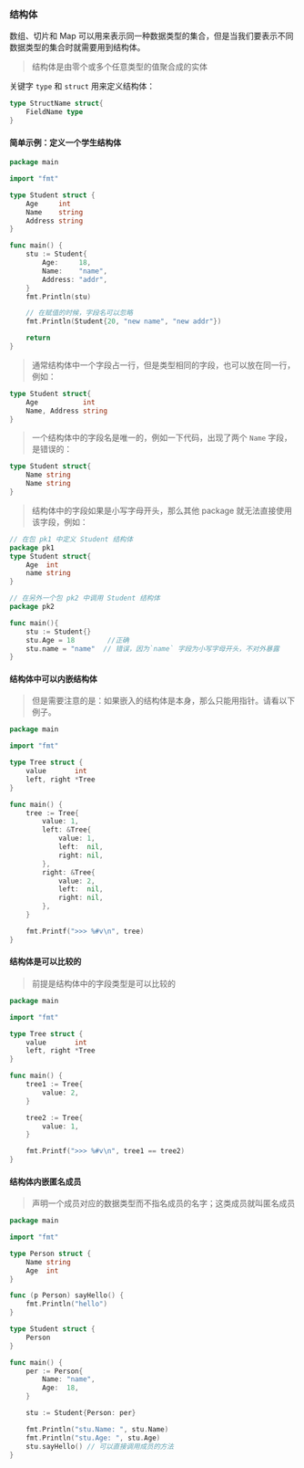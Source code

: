 ### 结构体

数组、切片和 Map 可以用来表示同一种数据类型的集合，但是当我们要表示不同数据类型的集合时就需要用到结构体。
> 结构体是由零个或多个任意类型的值聚合成的实体

关键字 `type` 和 `struct` 用来定义结构体：
``` go
type StructName struct{
    FieldName type
}
```

#### 简单示例：定义一个学生结构体
``` go
package main

import "fmt"

type Student struct {
	Age     int
	Name    string
	Address string
}

func main() {
	stu := Student{
		Age:     18,
		Name:    "name",
		Address: "addr",
	}
	fmt.Println(stu)

	// 在赋值的时候，字段名可以忽略
	fmt.Println(Student{20, "new name", "new addr"})

	return
}
```

> 通常结构体中一个字段占一行，但是类型相同的字段，也可以放在同一行，例如：

``` go
type Student struct{
    Age           int
    Name, Address string
}
```

> 一个结构体中的字段名是唯一的，例如一下代码，出现了两个 `Name` 字段，是错误的：

``` go
type Student struct{
    Name string
    Name string
}
``` 

> 结构体中的字段如果是小写字母开头，那么其他 package 就无法直接使用该字段，例如：

``` go
// 在包 pk1 中定义 Student 结构体
package pk1
type Student struct{
    Age  int
    name string
}
```

``` go 
// 在另外一个包 pk2 中调用 Student 结构体
package pk2

func main(){
    stu := Student{}
    stu.Age = 18        //正确
    stu.name = "name"  // 错误，因为`name` 字段为小写字母开头，不对外暴露
}
```


#### 结构体中可以内嵌结构体
> 但是需要注意的是：如果嵌入的结构体是本身，那么只能用指针。请看以下例子。

``` go
package main

import "fmt"

type Tree struct {
	value       int
	left, right *Tree
}

func main() {
	tree := Tree{
		value: 1,
		left: &Tree{
			value: 1,
			left:  nil,
			right: nil,
		},
		right: &Tree{
			value: 2,
			left:  nil,
			right: nil,
		},
	}

	fmt.Printf(">>> %#v\n", tree)
}
```

#### 结构体是可以比较的
> 前提是结构体中的字段类型是可以比较的

``` go
package main

import "fmt"

type Tree struct {
	value       int
	left, right *Tree
}

func main() {
	tree1 := Tree{
		value: 2,
	}

	tree2 := Tree{
		value: 1,
	}

	fmt.Printf(">>> %#v\n", tree1 == tree2)
}
```

#### 结构体内嵌匿名成员
> 声明一个成员对应的数据类型而不指名成员的名字；这类成员就叫匿名成员

``` go
package main

import "fmt"

type Person struct {
	Name string
	Age  int
}

func (p Person) sayHello() {
	fmt.Println("hello")
}

type Student struct {
	Person
}

func main() {
	per := Person{
		Name: "name",
		Age:  18,
	}

	stu := Student{Person: per}

	fmt.Println("stu.Name: ", stu.Name)
	fmt.Println("stu.Age: ", stu.Age)
	stu.sayHello() // 可以直接调用成员的方法
}
```

